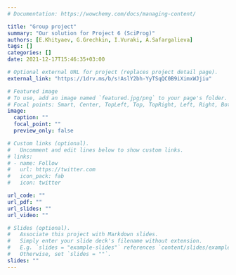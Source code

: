 ```yaml
---
# Documentation: https://wowchemy.com/docs/managing-content/

title: "Group project"
summary: "Our solution for Project 6 (SciProg)"
authors: [E.Khityaev, G.Grechkin, I.Vuraki, A.Safargalieva]
tags: []
categories: []
date: 2021-12-17T15:46:35+03:00

# Optional external URL for project (replaces project detail page).
external_link: "https://1drv.ms/b/s!AslY2bh-YyTSqQC0B9iXimxWJjiu"

# Featured image
# To use, add an image named `featured.jpg/png` to your page's folder.
# Focal points: Smart, Center, TopLeft, Top, TopRight, Left, Right, BottomLeft, Bottom, BottomRight.
image:
  caption: ""
  focal_point: ""
  preview_only: false

# Custom links (optional).
#   Uncomment and edit lines below to show custom links.
# links:
# - name: Follow
#   url: https://twitter.com
#   icon_pack: fab
#   icon: twitter

url_code: ""
url_pdf: ""
url_slides: ""
url_video: ""

# Slides (optional).
#   Associate this project with Markdown slides.
#   Simply enter your slide deck's filename without extension.
#   E.g. `slides = "example-slides"` references `content/slides/example-slides.md`.
#   Otherwise, set `slides = ""`.
slides: ""
---
```

